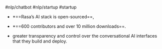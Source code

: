 #nlp/chatbot 
#nlp/startup 
#startup 

* *==Rasa’s AI stack is open-sourced==,  

* *==600 contributors and over 10 million downloads==. 

* greater transparency and control over the conversational AI interfaces that they build and deploy.